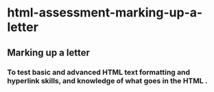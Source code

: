 # html-assessment-marking-up-a-letter
## Marking up a letter
### To test basic and advanced HTML text formatting and hyperlink skills, and knowledge of what goes in the HTML <head>.
